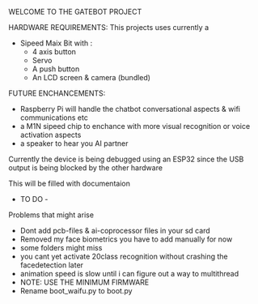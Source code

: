 WELCOME TO THE GATEBOT PROJECT

HARDWARE REQUIREMENTS:
This projects uses currently a 
- Sipeed Maix Bit with :
  - 4 axis button
  - Servo 
  - A push button
  - An LCD screen & camera (bundled)

FUTURE ENCHANCEMENTS:
- Raspberry Pi will handle the chatbot conversational aspects & wifi communications etc
- a M1N sipeed chip to enchance with more visual recognition or voice activation aspects
- a speaker to hear you AI partner

Currently the device is being debugged using an ESP32 since the USB output is being blocked by the other hardware


This will be filled with documentaion
- TO DO -  

Problems that might arise
- Dont add pcb-files & ai-coprocessor files in your sd card 
- Removed my face biometrics you have to add manually for now  
- some folders might miss 
- you cant yet activate 20class recognition without crashing the facedetection later
- animation speed is slow until i can figure out a way to multithread 
- NOTE: USE THE MINIMUM FIRMWARE
- Rename boot_waifu.py to boot.py 
